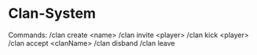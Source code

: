 # Clan-System
Commands: /clan create &lt;name> /clan invite &lt;player> /clan kick &lt;player> /clan accept &lt;clanName> /clan disband /clan leave
